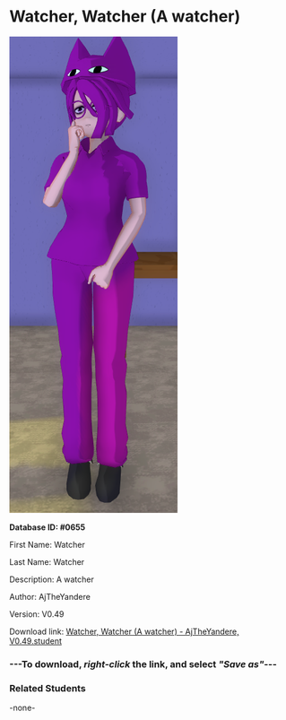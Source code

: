 # Watcher, Watcher (A watcher)

<img src="../../Files/Images/Watcher, Watcher (A watcher).png" title="Watcher, Watcher (A watcher) - AjTheYandere, V0.49">

**Database ID: #0655**

First Name: Watcher

Last Name: Watcher

Description: A watcher

Author: AjTheYandere

Version: V0.49

Download link: <a href="https://raw.githubusercontent.com/Arbiter1223/Daigaku-Gurashi-Custom-Students/master/Files/Student%20Files/Watcher%2C%20Watcher%20(A%20watcher)%20-%20AjTheYandere%2C%20V0.49.student">Watcher, Watcher (A watcher) - AjTheYandere, V0.49.student</a>

### ---**To download, _right-click_ the link, and select _"Save as"_**---

### Related Students

-none-
